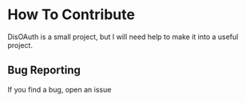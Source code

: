 How To Contribute
=================

DisOAuth is a small project, but I will need help to make it into a useful project.

Bug Reporting
-------------

If you find a bug, open an issue
